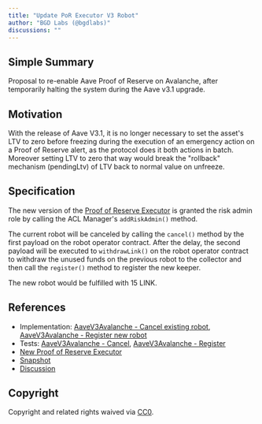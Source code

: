 ```yaml
---
title: "Update PoR Executor V3 Robot"
author: "BGD Labs (@bgdlabs)"
discussions: ""
---
```


## Simple Summary

Proposal to re-enable Aave Proof of Reserve on Avalanche, after temporarily halting the system during the Aave v3.1 upgrade.

## Motivation

With the release of Aave V3.1, it is no longer necessary to set the asset's LTV to zero before freezing during the execution of an emergency action on a Proof of Reserve alert, as the protocol does it both actions in batch. Moreover setting LTV to zero that way would break the "rollback" mechanism (pendingLtv) of LTV back to normal value on unfreeze.

## Specification

The new version of the [Proof of Reserve Executor](https://snowscan.xyz/address/0xb94e515615c244ab25f7a6e592e3cb7ee31e99f4) is granted the risk admin role by calling the ACL Manager's `addRiskAdmin()` method.

The current robot will be canceled by calling the `cancel()` method by the first payload on the robot operator contract. After the delay, the second payload will be executed to `withdrawLink()` on the robot operator contract to withdraw the unused funds on the previous robot to the collector and then call the `register()` method to register the new keeper.

The new robot would be fulfilled with 15 LINK.

## References

- Implementation: [AaveV3Avalanche - Cancel existing robot](https://github.com/bgd-labs/aave-proposals-v3/blob/main/src/20240617_AaveV3Avalanche_UpdatePoRExecutorV3Robot/AaveV3Avalanche_UpdatePoRExecutorV3RobotCancel_20240617.sol), [AaveV3Avalanche - Register new robot](https://github.com/bgd-labs/aave-proposals-v3/blob/main/src/20240617_AaveV3Avalanche_UpdatePoRExecutorV3Robot/AaveV3Avalanche_UpdatePoRExecutorV3RobotRegister_20240617.sol)
- Tests: [AaveV3Avalanche - Cancel](https://github.com/bgd-labs/aave-proposals-v3/blob/main/src/20240617_AaveV3Avalanche_UpdatePoRExecutorV3Robot/AaveV3Avalanche_UpdatePoRExecutorV3RobotCancel_20240617.t.sol), [AaveV3Avalanche - Register](https://github.com/bgd-labs/aave-proposals-v3/blob/main/src/20240617_AaveV3Avalanche_UpdatePoRExecutorV3Robot/AaveV3Avalanche_UpdatePoRExecutorV3RobotRegister_20240617.t.sol)
- [New Proof of Reserve Executor](https://snowscan.xyz/address/0xb94e515615c244ab25f7a6e592e3cb7ee31e99f4)
- [Snapshot](TODO)
- [Discussion](TODO)

## Copyright

Copyright and related rights waived via [CC0](https://creativecommons.org/publicdomain/zero/1.0/).
